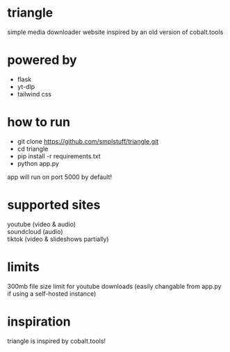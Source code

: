 # triangle
simple media downloader website inspired by an old version of cobalt.tools

# powered by
- flask
- yt-dlp
- tailwind css

# how to run
- git clone https://github.com/smplstuff/triangle.git
- cd triangle
- pip install -r requirements.txt
- python app.py

app will run on port 5000 by default!

# supported sites
youtube (video & audio) <br>
soundcloud (audio) <br>
tiktok (video & slideshows partially)

# limits
300mb file size limit for youtube downloads (easily changable from app.py if using a self-hosted instance)

# inspiration
triangle is inspired by cobalt.tools!
